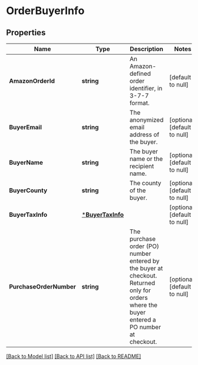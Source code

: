 # OrderBuyerInfo

## Properties
Name | Type | Description | Notes
------------ | ------------- | ------------- | -------------
**AmazonOrderId** | **string** | An Amazon-defined order identifier, in 3-7-7 format. | [default to null]
**BuyerEmail** | **string** | The anonymized email address of the buyer. | [optional] [default to null]
**BuyerName** | **string** | The buyer name or the recipient name. | [optional] [default to null]
**BuyerCounty** | **string** | The county of the buyer. | [optional] [default to null]
**BuyerTaxInfo** | [***BuyerTaxInfo**](BuyerTaxInfo.md) |  | [optional] [default to null]
**PurchaseOrderNumber** | **string** | The purchase order (PO) number entered by the buyer at checkout. Returned only for orders where the buyer entered a PO number at checkout. | [optional] [default to null]

[[Back to Model list]](../README.md#documentation-for-models) [[Back to API list]](../README.md#documentation-for-api-endpoints) [[Back to README]](../README.md)

